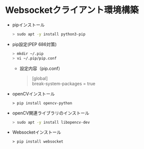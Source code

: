 # Websocketクライアント環境構築

* pipインストール  

    ``` bash
    > sudo apt -y install python3-pip
    ```  

* pip設定(PEP 686対策)  

    ``` bash
    > mkdir ~/.pip  
    > vi ~/.pip/pip.conf
    ```

    * 設定内容（pip.conf）  
  
        > [global]  
        > break-system-packages = true

* openCVインストール  

    ``` pip
    > pip install opencv-python
    ```

* openCV関連ライブラリのインストール

    ``` bash
    > sudo apt -y install libopencv-dev
    ```

* Websocketインストール  

    ``` pip
    > pip install websocket
    ```
